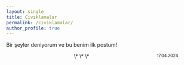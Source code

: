 ```yaml
---
layout: single
title: Cıvıklamalar
permalink: /civiklamalar/
author_profile: true
---
```


Bir şeyler deniyorum ve bu benim ilk postum!
<div style="width:80%; float:left; text-align:center" />\* \* \*</div>
<div style="float:left; font-size:0.8em">17.04.2024</div>
